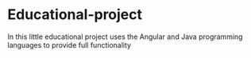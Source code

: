 # Educational-project
In this little educational project uses the Angular and Java programming languages to provide full functionality
